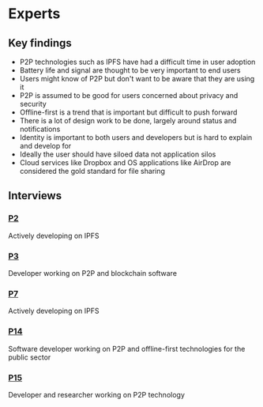 # Experts

## Key findings

* P2P technologies such as IPFS have had a difficult time in user adoption
* Battery life and signal are thought to be very important to end users
* Users might know of P2P but don't want to be aware that they are using it
* P2P is assumed to be good for users concerned about privacy and security
* Offline-first is a trend that is important but difficult to push forward
* There is a lot of design work to be done, largely around status and notifications
* Identity is important to both users and developers but is hard to explain and develop for
* Ideally the user should have siloed data not application silos
* Cloud services like Dropbox and OS applications like AirDrop are considered the gold standard for file sharing

## Interviews

### [P2][1]

Actively developing on IPFS

### [P3][2]

Developer working on P2P and blockchain software

### [P7][3]

Actively developing on IPFS

### [P14][4]

Software developer working on P2P and offline-first technologies for the public sector

### [P15][5]

Developer and researcher working on P2P technology

[1]:	p2.md
[2]:	p3.md
[3]:	p7.md
[4]:	p14.md
[5]:	p15.md
